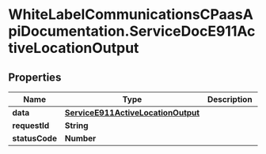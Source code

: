 # WhiteLabelCommunicationsCPaasApiDocumentation.ServiceDocE911ActiveLocationOutput

## Properties

Name | Type | Description | Notes
------------ | ------------- | ------------- | -------------
**data** | [**ServiceE911ActiveLocationOutput**](ServiceE911ActiveLocationOutput.md) |  | [optional] 
**requestId** | **String** |  | [optional] 
**statusCode** | **Number** |  | [optional] 


